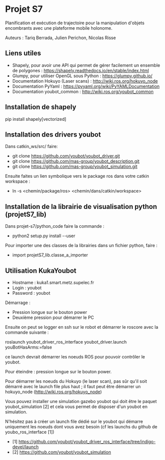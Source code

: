 # Projet S7

Planification et exécution de trajectoire pour la manipulation d'objets encombrants avec une plateforme mobile holonome.

Auteurs : Tariq Berrada, Julien Perichon, Nicolas Risse

## Liens utiles

- Shapely, pour avoir une API qui permet de gérer facilement un ensemble de polygones : https://shapely.readthedocs.io/en/stable/index.html 
- Glumpy, pour utiliser OpenGL sous Python : https://glumpy.github.io/ 
- Documentation Hokuyo (Laser scans) : http://wiki.ros.org/hokuyo_node 
- Documentation PyYaml : https://pyyaml.org/wiki/PyYAMLDocumentation
- Documentation youbot_common : http://wiki.ros.org/youbot_common

## Installation de shapely

pip install shapely[vectorized]

## Installation des drivers youbot

Dans catkin_ws/src/ faire:
- git clone https://github.com/youbot/youbot_driver.git
- git clone https://github.com/mas-group/youbot_description.git
- git clone https://github.com/mas-group/youbot_simulation.git

Ensuite faites un lien symbolique vers le package ros dans votre catkin workspace :
- ln -s <chemin/package/ros> <chemin/dans/catkin/workspace>

## Installation de la librairie de visualisation python (projetS7_lib)

Dans projet-s7/python_code faire la commande :
- python2 setup.py install --user

Pour importer une des classes de la librairies dans un fichier python, faire :
- import projetS7_lib.classe_a_importer

## Utilisation KukaYoubot

- Hostname : kuka1.smart.metz.supelec.fr
- Login : youbot
- Password : youbot

Démarrage :
- Pression longue sur le bouton power
- Deuxième pression pour démarrer le PC

Ensuite on peut se logger en ssh sur le robot et démarrer le roscore avec la commande suivante :

roslaunch youbot_driver_ros_interface youbot_driver.launch youBotHasArms:=false

ce launch devrait démarrer les noeuds ROS pour pouvoir contrôler le youbot.

Pour éteindre : pression longue sur le bouton power.

Pour démarrer les noeuds du Hokuyo (le laser scan), pas sûr qu'il soit démarré avec le launch file plus haut ; il faut peut être démarrer un hokuyo_node (http://wiki.ros.org/hokuyo_node)

Vous pouvez installer une simulation gazebo youbot qui doit être le paquet youbot_simulation [2] et cela vous permet de disposer d'un youbot en simulation. 

N'hésitez pas à créer un launch file dédié sur le youbot qui démarre uniquement les noeuds dont vous avez besoin (cf les launchs du github de youbo_ros_interface [1])


- [1] https://github.com/youbot/youbot_driver_ros_interface/tree/indigo-devel/launch
- [2] https://github.com/youbot/youbot_simulation
